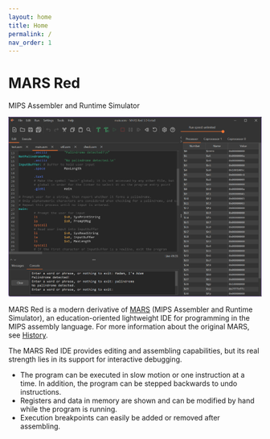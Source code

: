 ```yaml
---
layout: home
title: Home
permalink: /
nav_order: 1
---
```


# **MARS Red**

MIPS Assembler and Runtime Simulator

![Screenshot of the MARS Red IDE](ide/ide-windows.png "The MARS Red IDE")

MARS Red is a modern derivative of [MARS](https://dpetersanderson.github.io/)
(MIPS Assembler and Runtime Simulator), an education-oriented lightweight IDE
for programming in the MIPS assembly language.
For more information about the original MARS, see [History](history/).

The MARS Red IDE provides editing and assembling capabilities, but its real
strength lies in its support for interactive debugging.

- The program can be executed in slow motion or one instruction at a time.
  In addition, the program can be stepped backwards to undo instructions.
- Registers and data in memory are shown and can be modified by hand
  while the program is running.
- Execution breakpoints can easily be added or removed after assembling.
